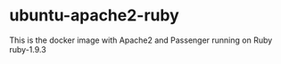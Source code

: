 
# ubuntu-apache2-ruby

This is the docker image with Apache2 and Passenger running on Ruby ruby-1.9.3

